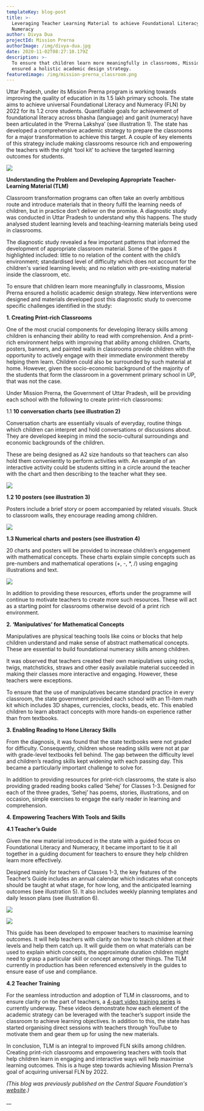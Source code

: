 ```yaml
---
templateKey: blog-post
title: >-
  Leveraging Teacher Learning Material to achieve Foundational Literacy and
  Numeracy
author: Divya Dua
projectId: Mission Prerna
authorImage: /img/divya-dua.jpg
date: 2020-11-02T08:27:10.179Z
description: >-
  To ensure that children learn more meaningfully in classrooms, Mission Prerna
  ensured a holistic academic design strategy.
featuredimage: /img/mission-prerna_classroom.png
---
```

Uttar Pradesh, under its Mission Prerna program is working towards improving the quality of education in its 1.5 lakh primary schools. The state aims to achieve universal Foundational Literacy and Numeracy (FLN) by 2022 for its 1.2 crore students. Quantifiable goals for achievement of foundational literacy across bhasha (language) and ganit (numeracy) have been articulated in the ‘Prerna Lakshya’ (see illustration 1). The state has developed a comprehensive academic strategy to prepare the classrooms for a major transformation to achieve this target. A couple of key elements of this strategy include making classrooms resource rich and empowering the teachers with the right ‘tool kit’ to achieve the targeted learning outcomes for students.

![](/img/prerna-lakshya_edited.png.jpg)

**Understanding the Problem and Developing Appropriate Teacher-Learning Material (TLM)**

Classroom transformation programs can often take an overly ambitious route and introduce materials that in theory fulfil the learning needs of children, but in practice don’t deliver on the promise. A diagnostic study was conducted in Uttar Pradesh to understand why this happens. The study analysed student learning levels and teaching-learning materials being used in classrooms.

The diagnostic study revealed a few important patterns that informed the development of appropriate classroom material. Some of the gaps it highlighted included: little to no relation of the content with the child’s environment; standardised level of difficulty which does not account for the children's varied learning levels; and no relation with pre-existing material inside the classroom, etc.

To ensure that children learn more meaningfully in classrooms, Mission Prerna ensured a holistic academic design strategy. New interventions were designed and materials developed post this diagnostic study to overcome specific challenges identified in the study:

**1. Creating Print-rich Classrooms**

One of the most crucial components for developing literacy skills among children is enhancing their ability to read with comprehension. And a print-rich environment helps with improving that ability among children. Charts, posters, banners, and painted walls in classrooms provide children with the opportunity to actively engage with their immediate environment thereby helping them learn. Children could also be surrounded by such material at home. However, given the socio-economic background of the majority of the students that form the classroom in a government primary school in UP, that was not the case.

Under Mission Prerna, the Government of Uttar Pradesh, will be providing each school with the following to create print-rich classrooms:

1.1 **10 conversation charts (see illustration 2)**

Conversation charts are essentially visuals of everyday, routine things which children can interpret and hold conversations or discussions about. They are developed keeping in mind the socio-cultural surroundings and economic backgrounds of the children.

These are being designed as A2 size handouts so that teachers can also hold them conveniently to perform activities with. An example of an interactive activity could be students sitting in a circle around the teacher with the chart and then describing to the teacher what they see.

![](/img/screenshot-2020-11-02-140602.jpg)

**1.2 10 posters (see illustration 3)**

Posters include a brief story or poem accompanied by related visuals. Stuck to classroom walls, they encourage reading among children.

![](/img/illustration-3.jpg)

**1.3 Numerical charts and posters (see illustration 4)**

20 charts and posters will be provided to increase children’s engagement with mathematical concepts. These charts explain simple concepts such as pre-numbers and mathematical operations (+, -, *, /) using engaging illustrations and text.

![](/img/illustration-4.jpg)

In addition to providing these resources, efforts under the programme will continue to motivate teachers to create more such resources. These will act as a starting point for classrooms otherwise devoid of a print rich environment.

**2. ‘Manipulatives’ for Mathematical Concepts**

Manipulatives are physical teaching tools like coins or blocks that help children understand and make sense of abstract mathematical concepts. These are essential to build foundational numeracy skills among children.

It was observed that teachers created their own manipulatives using rocks, twigs, matchsticks, straws and other easily available material succeeded in making their classes more interactive and engaging. However, these teachers were exceptions.

To ensure that the use of manipulatives became standard practice in every classroom, the state government provided each school with an 11-item math kit which includes 3D shapes, currencies, clocks, beads, etc. This enabled children to learn abstract concepts with more hands-on experience rather than from textbooks.

**3. Enabling Reading to Hone Literacy Skills**

From the diagnosis, it was found that the state textbooks were not graded for difficulty. Consequently, children whose reading skills were not at par with grade-level textbooks fell behind. The gap between the difficulty level and children’s reading skills kept widening with each passing day. This became a particularly important challenge to solve for.

In addition to providing resources for print-rich classrooms, the state is also providing graded reading books called ‘Sehej’ for Classes 1-3. Designed for each of the three grades, ‘Sehej’ has poems, stories, illustrations, and on occasion, simple exercises to engage the early reader in learning and comprehension.

**4. Empowering Teachers With Tools and Skills**

**4.1 Teacher’s Guide**

Given the new material introduced in the state with a guided focus on Foundational Literacy and Numeracy, it became important to tie it all together in a guiding document for teachers to ensure they help children learn more effectively.

Designed mainly for teachers of Classes 1-3, the key features of the Teacher’s Guide includes an annual calendar which indicates what concepts should be taught at what stage, for how long, and the anticipated learning outcomes (see illustration 5). It also includes weekly planning templates and daily lesson plans (see illustration 6).

![](/img/illustration-5.jpg)

![](/img/illustration-6.jpg)

This guide has been developed to empower teachers to maximise learning outcomes. It will help teachers with clarity on how to teach children at their levels and help them catch up. It will guide them on what materials can be used to explain which concepts, the approximate duration children might need to grasp a particular skill or concept among other things. The TLM currently in production has been referenced extensively in the guides to ensure ease of use and compliance.

**4.2 Teacher Training**

For the seamless introduction and adoption of TLM in classrooms, and to ensure clarity on the part of teachers, a [4-part video training series](https://www.youtube.com/watch?v=n1jI7zM7IGQ) is currently underway. These videos demonstrate how each element of the academic strategy can be leveraged with the teacher’s support inside the classroom to achieve learning objectives. In addition to this, the state has started organising direct sessions with teachers through YouTube to motivate them and gear them up for using the new materials.

In conclusion, TLM is an integral to improved FLN skills among children. Creating print-rich classrooms and empowering teachers with tools that help children learn in engaging and interactive ways will help maximise learning outcomes. This is a huge step towards achieving Mission Prerna’s goal of acquiring universal FLN by 2022.

_(This blog was previously published on the Central Square Foundation's_ [_website_](https://centralsquarefoundation.org/articles/uttar-pradesh-prerak-pradesh-the-use-of-teacher-learning-material-to-achieve-foundational-literacy-and-numeracy.html)_.)_

__
